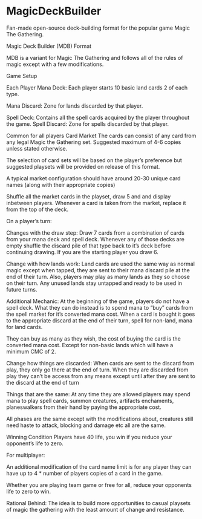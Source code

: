 # MagicDeckBuilder
Fan-made open-source deck-building format for the popular game Magic The Gathering.

Magic Deck Builder (MDB) Format

MDB is a variant for Magic The Gathering and follows all of the rules of magic except with a few modifications.

Game Setup

Each Player
Mana Deck: Each player starts 10 basic land cards 2 of each type.

Mana Discard: Zone for lands discarded by that player.

Spell Deck: Contains all the spell cards acquired by the player throughout the game.
Spell Discard: Zone for spells discarded by that player.

Common for all players
Card Market
The cards can consist of any card from any legal Magic the Gathering set. Suggested maximum of 4-6 copies unless stated otherwise.

The selection of card sets will be based on the player’s preference but suggested playsets will be provided on release of this format.

A typical market configuration should have around 20-30 unique card names (along with their appropriate copies)

Shuffle all the market cards in the playset, draw 5 and and display inbetween players. Whenever a card is taken from the market, replace it from the top of the deck.

On a player’s turn:

Changes with the draw step:
Draw 7 cards from a combination of cards from your mana deck and spell deck. Whenever any of those decks are empty shuffle the discard pile of that type back to it’s deck before continuing drawing. If you are the starting player you draw 6.

Change with how lands work:
Land cards are used the same way as normal magic except when tapped, they are sent to their mana discard pile at the end of their turn. Also, players may play as many lands as they so choose on their turn. Any unused lands stay untapped and ready to be used in future turns.

Additional Mechanic:
At the beginning of the game, players do not have a spell deck. What they can do instead is to spend mana to “buy” cards from
the spell market for it’s converted mana cost. When a card is bought it goes to the appropriate discard at the end of their turn, spell for non-land, mana for land cards. 

They can buy as many as they wish, the cost of buying the card is the converted mana cost. Except for non-basic lands which will have a minimum CMC of 2.

Change how things are discarded:
When cards are sent to the discard from play, they only go there at the end of turn. When they are discarded from play they can’t be access from any means except until after they are sent to the discard at the end of turn
 
Things that are the same:
At any time they are allowed players may spend mana to play spell cards, summon creatures, artifacts enchaments, planeswalkers from their hand by paying the appropriate cost.

All phases are the same except with the modifications about, creatures still need haste to attack, blocking and damage etc all are the same.

Winning Condition
Players have 40 life, you win if you reduce your opponent’s life to zero.

For multiplayer:

An additional modification of the card name limit is for any player they can have up to 4 * number of players copies of a card in the game.

Whether you are playing team game or free for all, reduce your opponents life to zero to win.

Rational Behind:
The idea is to build more opportunities to casual playsets of magic the gathering with the least amount of change and resistance.
